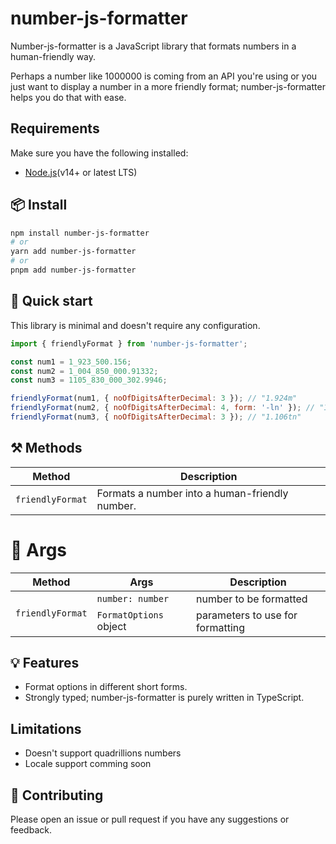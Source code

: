 # number-js-formatter

<p>Number-js-formatter is a JavaScript library that formats numbers in a human-friendly way.</p>

<p>Perhaps a number like 1000000 is coming from an API you're using or you just want to display a number in a more friendly format; number-js-formatter helps you do that with ease.</p>

## Requirements
Make sure you have the following installed:
- [Node.js](https://nodejs.org/en/download/)(v14+ or latest LTS)
## 📦 Install
```sh
npm install number-js-formatter
# or
yarn add number-js-formatter
# or
pnpm add number-js-formatter
```

## 🚀 Quick start

This library is minimal and doesn't require any configuration.

```js
import { friendlyFormat } from 'number-js-formatter';

const num1 = 1_923_500.156;
const num2 = 1_004_850_000.91332;
const num3 = 1105_830_000_302.9946;

friendlyFormat(num1, { noOfDigitsAfterDecimal: 3 }); // "1.924m"
friendlyFormat(num2, { noOfDigitsAfterDecimal: 4, form: '-ln' }); // "1.0049bln"
friendlyFormat(num3, { noOfDigitsAfterDecimal: 3 }); // "1.106tn"
```

## ⚒️ Methods

<table>
    <thead>
        <tr>
            <th>Method</th>
            <th>Description</th>
        </tr>
    </thead>
    <tbody>
        <tr>
            <td><code>friendlyFormat</code></td>
            <td>Formats a number into a human-friendly number.
        </tr>
    </tbody>
</table>

# 🔨 Args 

<table>
    <thead>
        <tr>
            <th>Method</th>
            <th>Args</th>
            <th>Description</th>
        </tr>
    </thead>
    <tbody>
        <tr>
            <td rowspan=2><code>friendlyFormat</code></td>
            <td><code>number: number</code></td>
            <td>
                number to be formatted
            </td>
        </tr>
          <tr>
            <td><code>FormatOptions</code> object</td>
            <td>
                parameters to use for formatting
            </td>
        </tr>
    </tbody>
</table>

## 💡 Features

- Format options in different short forms.
- Strongly typed; number-js-formatter is purely written in TypeScript.

## Limitations

- Doesn't support quadrillions numbers
- Locale support comming soon

## 🔌 Contributing

<p>Please open an issue or pull request if you have any suggestions or feedback.</p>
